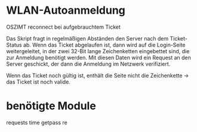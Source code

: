 # WLAN-Autoanmeldung
OSZIMT reconnect bei aufgebrauchtem Ticket

Das Skript fragt in regelmäßigen Abständen den Server nach dem Ticket-Status ab.
Wenn das Ticket abgelaufen ist, dann wird auf die Login-Seite weitergeleitet, in der zwei 32-Bit lange Zeichenketten eingebettet sind, die zur Anmeldung benötigt werden. 
Mit diesen Daten wird ein Request an den Server geschickt, der dann die Anmeldung im Netzwerk verifiziert.

Wenn das Ticket noch gültig ist, enthält die Seite nicht die Zeichenkette -> das Ticket ist noch valide.

# benötigte Module
requests
time
getpass
re

